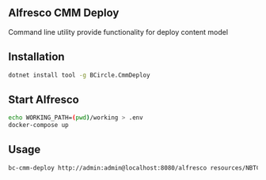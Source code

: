 ## Alfresco CMM Deploy

Command line utility provide functionality for deploy content model

## Installation

```bash
dotnet install tool -g BCircle.CmmDeploy
```

## Start Alfresco

```bash
echo WORKING_PATH=(pwd)/working > .env
docker-compose up
```

## Usage

```bash
bc-cmm-deploy http://admin:admin@localhost:8080/alfresco resources/NBTCcrm.zip
```